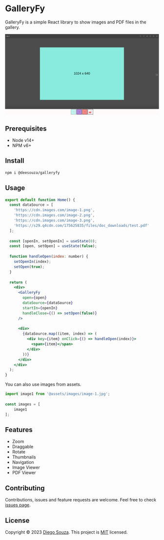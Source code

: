 # GalleryFy

GalleryFy is a simple React library to show images and PDF files in the gallery.

![Example GalleryFy](./galleryfy.png)

## Prerequisites

* Node v14+
* NPM v6+

## Install

```bash
npm i @deesouza/galleryfy
```

## Usage

```jsx
export default function Home() {
  const dataSource = [
    'https://cdn.images.com/image-1.png',
    'https://cdn.images.com/image-2.png',
    'https://cdn.images.com/image-3.png',
    'https://s29.q4cdn.com/175625835/files/doc_downloads/test.pdf'
  ];

  const [openIn, setOpenIn] = useState(0);
  const [open, setOpen] = useState(false);

  function handleOpen(index: number) {
    setOpenIn(index);
    setOpen(true);
  }

  return (
    <div>
      <GalleryFy
        open={open}
        dataSource={dataSource}
        startIn={openIn}
        handleClose={() => setOpen(false)}
      />

      <div>
        {dataSource.map((item, index) => (
          <div key={item} onClick={() => handleOpen(index)}>
            <span>{item}</span>
          </div>
        ))}
      </div>
    </div>
  );
}
```

You can also use images from assets.

```js
import image1 from '@assets/images/image-1.jpg';

const images = [
    image1
];
```

## Features

- Zoom
- Draggable
- Rotate
- Thumbnails
- Navigation
- Image Viewer
- PDF Viewer

## Contributing

Contributions, issues and feature requests are welcome. Feel free to check [issues page](https://github.com/deesouza/galleryfy/issues).

## License

Copyright © 2023 [Diego Souza](https://github.com/deesouza).
This project is [MIT](./LICENSE) licensed.
